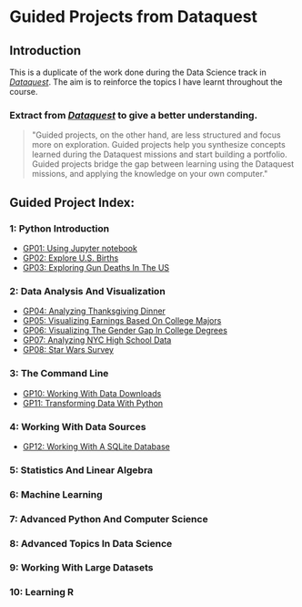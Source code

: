 # Guided Projects from Dataquest
## Introduction
This is a duplicate of the work done during the Data Science track in [*Dataquest*](https://www.dataquest.io/). The aim is to reinforce the topics I have learnt throughout the course.

### Extract from [*Dataquest*](https://www.dataquest.io/)  to give a better understanding.

> "Guided projects, on the other hand, are less structured and focus more on exploration. Guided projects help you synthesize concepts learned during the Dataquest missions and start building a portfolio. Guided projects bridge the gap between learning using the Dataquest missions, and applying the knowledge on your own computer."

## Guided Project Index:
### 1: Python Introduction
* [GP01: Using Jupyter notebook](jupyter-files/GP01.ipynb)
* [GP02: Explore U.S. Births](jupyter-files/GP02.ipynb)
* [GP03: Exploring Gun Deaths In The US](jupyter-files/GP03.ipynb)

### 2: Data Analysis And Visualization
* [GP04: Analyzing Thanksgiving Dinner](d)
* [GP05: Visualizing Earnings Based On College Majors](d)
* [GP06: Visualizing The Gender Gap In College Degrees](d)
* [GP07: Analyzing NYC High School Data](d)
* [GP08: Star Wars Survey](d)

### 3: The Command Line
* [GP10: Working With Data Downloads](d)
* [GP11: Transforming Data With Python](d)

### 4: Working With Data Sources
* [GP12: Working With A SQLite Database](d)

### 5: Statistics And Linear Algebra

### 6: Machine Learning

### 7: Advanced Python And Computer Science

### 8: Advanced Topics In Data Science

### 9: Working With Large Datasets

### 10: Learning R
